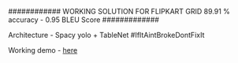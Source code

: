 ############  WORKING SOLUTION FOR FLIPKART GRID 89.91 % accuracy - 0.95 BLEU Score #############

Architecture - Spacy yolo + TableNet #IfItAintBrokeDontFixIt

Working demo - [here](https://www.youtube.com/watch?v=dQw4w9WgXcQ)
